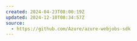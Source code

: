 ```yaml
---
created: 2024-04-23T08:00:19Z
updated: 2024-12-10T08:34:57Z
source:
  - https://github.com/Azure/azure-webjobs-sdk
---
```

